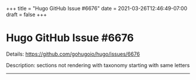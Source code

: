 +++
title = "Hugo GitHub Issue #6676"
date = 2021-03-26T12:46:49-07:00
draft = false
+++
# Hugo GitHub Issue #6676

Details: <https://github.com/gohugoio/hugo/issues/6676>

Description: sections not rendering with taxonomy starting with same letters

---
